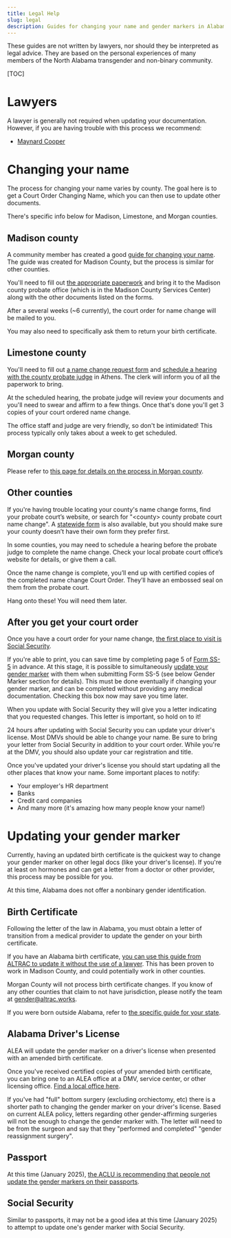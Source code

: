 ```yaml
---
title: Legal Help
slug: legal
description: Guides for changing your name and gender markers in Alabama
---
```


These guides are not written by lawyers, nor should they be interpreted as
legal advice. They are based on the personal experiences of many members of
the North Alabama transgender and non-binary community.

[TOC]

# Lawyers

A lawyer is generally not required when updating your documentation.
However, if you are having trouble with this process we recommend:

 - [Maynard Cooper][5]

# Changing your name

The process for changing your name varies by county. The goal here is to 
get a Court Order Changing Name, which you can then use to update other documents.

There's specific info below for Madison, Limestone, and Morgan counties.

## Madison county

A community member has created a good [guide for changing your name][name-guide]. 
The guide was created for Madison County, but the process is similar for other
counties. 

You'll need to fill out [the appropriate paperwork][madison] and bring it to
the Madison county probate office (which is in the Madison County Services
Center) along with the other documents listed on the forms.

After a several weeks (~6 currently), the court order for name change will be mailed to you.

You may also need to specifically ask them to return your birth certificate.

## Limestone county

You'll need to fill out [a name change request form][limestone] and [schedule a
hearing with the county probate judge](tel:256-233-6427) in Athens. The clerk
will inform you of all the paperwork to bring.

At the scheduled hearing, the probate judge will review your documents and
you'll need to swear and affirm to a few things. Once that's done you'll get 3
copies of your court ordered name change.

The office staff and judge are very friendly, so don't be intimidated! This
process typically only takes about a week to get scheduled.

## Morgan county

Please refer to [this page for details on the process in Morgan county][morgan].

## Other counties

If you're having trouble locating your county's name change forms, find 
your probate court’s website, or search for "&lt;county&gt; county probate court 
name change". A [statewide form][al-name-change-form] is also available, but
you should make sure your county doesn’t have their own form they prefer first.

In some counties, you may need to schedule a hearing before the probate 
judge to complete the name change. Check your local probate court office’s
website for details, or give them a call.

Once the name change is complete, you’ll end up with certified copies of
the completed name change Court Order. They’ll have an embossed seal on 
them from the probate court. 

Hang onto these! You will need them later.

## After you get your court order

Once you have a court order for your name change, [the first place to visit is
Social Security][7]. 

If you're able to print, you can save time by completing page 5 of [Form SS-5][2]
in advance. At this stage, it is possible to simultaneously [update your gender marker][1] 
with them when submitting Form SS-5 (see below Gender Marker section for details).
This must be done eventually if changing your gender marker, 
and can be completed without providing any medical documentation. Checking 
this box now may save you time later.

When you update with Social Security they will give you a letter indicating that 
you requested changes. This letter is important, so hold on to it!

24 hours after updating with Social Security you can update your driver's
license. Most DMVs should be able to change your name. Be sure to bring your
letter from Social Security in addition to your court order. While you're at
the DMV, you should also update your car registration and title.

Once you've updated your driver's license you should start updating all the
other places that know your name. Some important places to notify:

 - Your employer's HR department
 - Banks
 - Credit card companies
 - And many more (it's amazing how many people know your name!)

# Updating your gender marker

Currently, having an updated birth certificate is the quickest way to change
your gender marker on other legal docs (like your driver's license). If you're at 
least on hormones and can get a letter from a doctor or other provider, this 
process may be possible for you.

At this time, Alabama does not offer a nonbinary gender identification.

## Birth Certificate

Following the letter of the law in Alabama, you must obtain a letter of
transition from a medical provider to update the gender on your birth
certificate.

If you have an Alabama birth certificate, [you can use this guide from ALTRAC 
to update it without the use of a lawyer][gender-guide]. This has been proven
to work in Madison County, and could potentially work in other counties.

Morgan County will not process birth certificate changes. If you know of
any other counties that claim to not have jurisdiction, please notify the
team at gender@altrac.works.

If you were born outside Alabama, refer to [the specific guide for your state][3].

## Alabama Driver's License

ALEA will update the gender marker on a driver's license when presented with
an amended birth certificate.

Once you've received certified copies of your amended birth certificate,
you can bring one to an ALEA office at a DMV, service center, or other
licensing office. [Find a local office here][alea-locator].

If you've had "full" bottom surgery (excluding orchiectomy, etc) there is a 
shorter path to changing the gender marker on your driver's license. Based on 
current ALEA policy, letters regarding other gender-affirming surgeries will 
not be enough to change the gender marker with. The letter will need to be 
from the surgeon and say that they "performed and completed" "gender 
reassignment surgery".

## Passport

At this time (January 2025), [the ACLU is recommending that people not update
the gender markers on their passports][passport-warning].

## Social Security

Similar to passports, it may not be a good idea at this time (January 2025) to
attempt to update one's gender marker with Social Security.

[1]: https://www.ssa.gov/personal-record/change-sex-identification
[2]: https://www.ssa.gov/forms/ss-5.pdf
[3]: https://transequality.org/documents
[4]: https://goo.gl/maps/iBaCjcz4RJnewRVL7
[5]: https://www.maynardcooper.com/professionals/cynthia-g-lamar-hart/
[6]: https://maps.app.goo.gl/nAAoCg1HegpbiKtp7
[7]: https://www.ssa.gov/personal-record/change-name
[name-guide]: https://wiki.tris.fyi/FieldNotes/LegalName
[gender-guide]: https://altrac.link/genderguide
[al-name-change-form]: https://eforms.alacourt.gov/media/jtzbncuw/request-to-change-name.pdf
[limestone]: https://eforms.com/images/2017/09/Alabama-Name-Change-Petition-Form-PS-12.pdf
[madison]: https://www.madisoncountyal.gov/departments/probate-judge/areas-of-service/name-changes
[morgan]: /pages/morgan-county.html
[magic-city]: mailto:sydney@birminghamaidsoutreach.org
[webinar]: https://www.youtube.com/watch?v=AUUpITEDx-o&t=301s
[slides]: /extra_static/mclc-slides-2021.pdf
[passport]: https://travel.state.gov/content/travel/en/passports/need-passport/selecting-your-gender-marker.html
[passport-warning]: https://bsky.app/profile/aclu.org/post/3lgixjvnwm223
[alea-locator]: https://algeohub.maps.arcgis.com/apps/webappviewer/index.html?id=1b33c56f33dc4e62818b701ca84e1b92
